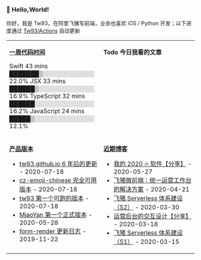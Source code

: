 ### 🚀 Hello,World!

你好，我是 Tw93，在阿里飞猪写前端，业余也喜欢 iOS / Python 开发；以下进度通过 [Tw93/Actions](https://github.com/tw93/tw93/actions) 自动更新

<table>
<tr>
<td valign="top" width="50%">

**[一周代码时间](https://gist.github.com/tw93/7854aac61f991ef4e7ae7b8440e4fdc6)**

<!-- code_time starts -->
Swift              43 mins  ███████▒░░░░░░░░░░░░  22.0%
JSX                33 mins  ██████▒░░░░░░░░░░░░░  16.9%
TypeScript         32 mins  ██████░░░░░░░░░░░░░░  16.2%
JavaScript         24 mins  █████▒░░░░░░░░░░░░░░  12.1%
<!-- code_time ends -->


</td>
<td valign="top" width="50%">

**Todo 今日我看的文章**

</td>
</tr>
<tr>
<td valign="top" width="50%">

**[产品版本](https://github.com/tw93/tw93/blob/main/releases.md)**

<!-- recent_releases starts -->

- [tw93.github.io 6 年后的更新](https://github.com/tw93/tw93.github.io/releases/tag/V0.1) - 2020-07-18
- [cz-emoji-chinese 完全可用版本](https://github.com/tw93/cz-emoji-chinese/releases/tag/V0.2.1) - 2020-07-18
- [tw93 第一个可跑的版本](https://github.com/tw93/tw93/releases/tag/V0.1) - 2020-07-18
- [MiaoYan 第一个正式版本](https://github.com/tw93/MiaoYan/releases/tag/V0.1) - 2020-05-28
- [form-render 更新日志](https://github.com/alibaba/form-render/releases/tag/v0.3.1) - 2019-11-22
  <!-- recent_releases ends -->

</td>

<td valign="top" width="50%">

**[近期博客](https://tw93.github.io/)**

<!-- blog starts -->

- [我的 2020 🔥 软件【分享】](https://tw93.github.io/2020-05-27/good-app.html) - 2020-05-27
- [飞猪微前端：统一运营工作台的解决方案](https://tw93.github.io/2020-04-21/one.html) - 2020-04-21
- [飞猪 Serverless 体系建设（S2）](https://tw93.github.io/2020-03-30/serverless-two.html) - 2020-03-30
- [运营后台的交互设计【分享】](https://tw93.github.io/2020-03-18/how-to-do-design.html) - 2020-03-18
- [飞猪 Serverless 体系建设（S1）](https://tw93.github.io/2020-03-15/serverless-one.html) - 2020-03-15

<!-- blog ends -->

</td>
  </tr>
  </table>
